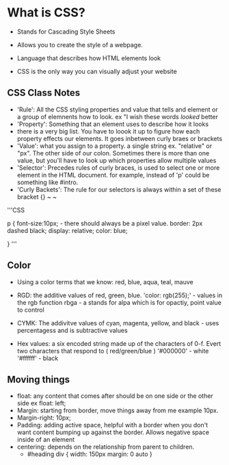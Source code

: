 
# What is CSS?

* Stands for Cascading Style Sheets

* Allows you to create the style of a webpage.

* Language that describes how HTML elements look

* CSS is the only way you can visually adjust your website


## CSS Class Notes

- 'Rule': All the CSS styling properties and value that tells and element or a group of elemnents how to look. ex "I wish these words *looked* better
- 'Property': Something that an element uses to describe how it looks
- there is a very big list. You have to loook it up to figure how each property effects our elements. It goes inbetween curly braes or brackets
- 'Value': what you assign to a property. a single string ex. "relative" or "px". The other side of our colon. Sometimes there is more than one value, but you'll have to look up which properties allow multiple values
- 'Selector': Precedes rules of curly braces, is used to select one or more element in the HTML document. for example, instead of 'p' could be something like #intro.
- 'Curly Backets': The rule for our selectors is always within a set of these bracket {}
~
~ 

 '''CSS


 p {
   font-size:10px; - there should always be a pixel value.
   border: 2px dashed black;
   display: relative;
   color: blue;

 }
 '''

## Color

* Using a color terms that we know: red, blue, aqua, teal, mauve

* RGD: the additive values of red, green, blue.
'color: rgb(255);' - values in the rgb function
rbga - a stands for alpa which is for opactiy, point value to control
* CYMK: The addivitve values of cyan, magenta, yellow, and black - uses percentagess and is subtractive values
* Hex values: a six encoded string made up of the characters of 0-f. Evert two characters that respond to ( red/green/blue )
'#000000' - white
'#ffffff' - black

## Moving things

- float: any content that comes after should be on one side or the other side ex float: left;
- Margin: starting from border, move things away from me example 10px. 
- Margin-right: 10px;
- Padding: adding active space, helpful with a border when you don't want content bumping up against the border. Allows negative space inside of an element
- centering: depends on the relationship from parent to children.
  - #heading div {
      width: 150px
      margin: 0 auto
  }